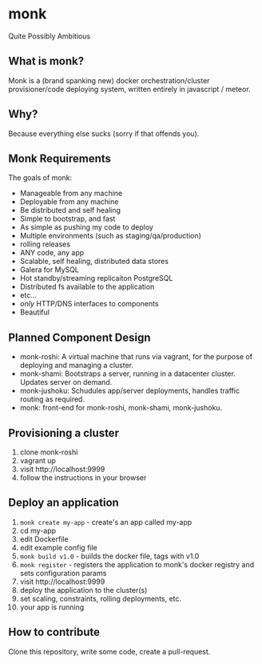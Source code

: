 # monk
Quite Possibly Ambitious

## What is monk?

Monk is a (brand spanking new) docker orchestration/cluster provisioner/code deploying system, written entirely in javascript / meteor.

## Why?

Because everything else sucks (sorry if that offends you).

## Monk Requirements

The goals of monk:

- Manageable from any machine
- Deployable from any machine
- Be distributed and self healing
- Simple to bootstrap, and fast
- As simple as pushing my code to deploy
- Multiple environments (such as staging/qa/production)
- rolling releases
- ANY code, any app
- Scalable, self healing, distributed data stores
 - Galera for MySQL
 - Hot standby/streaming replicaiton PostgreSQL
 - Distributed fs available to the application
 - etc...
- *only* HTTP/DNS interfaces to components
- Beautiful

## Planned Component Design

- monk-roshi: A virtual machine that runs via vagrant, for the purpose of deploying and managing a cluster.
- monk-shami: Bootstraps a server, running in a datacenter cluster. Updates server on demand.
- monk-jushoku: Schudules app/server deployments, handles traffic routing as required.
- monk: front-end for monk-roshi, monk-shami, monk-jushoku.

## Provisioning a cluster

1. clone monk-roshi
2. vagrant up
3. visit http://localhost:9999
4. follow the instructions in your browser

## Deploy an application
1. `monk create my-app` - create's an app called my-app
2. cd my-app
3. edit Dockerfile
4. edit example config file
5. `monk build v1.0` - builds the docker file, tags with v1.0
6. `monk register` - registers the application to monk's docker registry and sets configuration params
7. visit http://localhost:9999
8. deploy the application to the cluster(s)
9. set scaling, constraints, rolling deployments, etc.
10. your app is running

## How to contribute

Clone this repository, write some code, create a pull-request.

